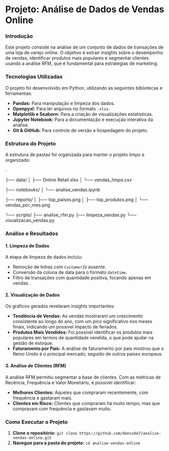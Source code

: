 # Projeto: Análise de Dados de Vendas Online

### Introdução

Este projeto consiste na análise de um conjunto de dados de transações de uma loja de varejo online. O objetivo é extrair insights sobre o desempenho de vendas, identificar produtos mais populares e segmentar clientes usando a análise RFM, que é fundamental para estratégias de marketing.

### Tecnologias Utilizadas

O projeto foi desenvolvido em Python, utilizando as seguintes bibliotecas e ferramentas:

* **Pandas:** Para manipulação e limpeza dos dados.
* **Openpyxl:** Para ler arquivos no formato `.xlsx`.
* **Matplotlib e Seaborn:** Para a criação de visualizações estatísticas.
* **Jupyter Notebook:** Para a documentação e execução interativa da análise.
* **Git & GitHub:** Para controle de versão e hospedagem do projeto.

### Estrutura do Projeto

A estrutura de pastas foi organizada para manter o projeto limpo e organizado:

.

├── data/
│   ├── Online Retail.xlsx
│   └── vendas_limpo.csv

├── notebooks/
│   └── analise_vendas.ipynb

├── reports/
│   ├── top_paises.png
│   ├── top_produtos.png
│   └── vendas_por_mes.png

└── scripts/
├── analise_rfm.py
├── limpeza_vendas.py
└── visualizacao_vendas.py

### Análise e Resultados

#### 1. Limpeza de Dados

A etapa de limpeza de dados incluiu:
-   Remoção de linhas com `CustomerID` ausente.
-   Conversão da coluna de data para o formato `datetime`.
-   Filtro de transações com quantidade positiva, focando apenas em vendas.

#### 2. Visualização de Dados

Os gráficos gerados revelaram insights importantes:
-   **Tendência de Vendas:** As vendas mostraram um crescimento consistente ao longo do ano, com um pico significativo nos meses finais, indicando um possível impacto de feriados.
-   **Produtos Mais Vendidos:** Foi possível identificar os produtos mais populares em termos de quantidade vendida, o que pode ajudar na gestão de estoque.
-   **Faturamento por País:** A análise de faturamento por país mostrou que o Reino Unido é o principal mercado, seguido de outros países europeus.

#### 3. Análise de Clientes (RFM)

A análise RFM permitiu segmentar a base de clientes. Com as métricas de Recência, Frequência e Valor Monetário, é possível identificar:
-   **Melhores Clientes:** Aqueles que compraram recentemente, com frequência e gastaram mais.
-   **Clientes em Risco:** Clientes que compraram há muito tempo, mas que compravam com frequência e gastavam muito.

### Como Executar o Projeto

1.  **Clone o repositório:**
    `git clone https://github.com/dencode7/analise-vendas-online.git`
2.  **Navegue para a pasta do projeto:**
    `cd analise-vendas-online`
